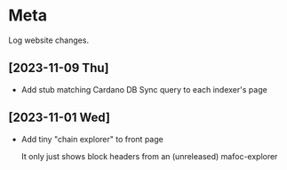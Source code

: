 # Meta

Log website changes.

## [2023-11-09 Thu]

- Add stub matching Cardano DB Sync query to each indexer's page

## [2023-11-01 Wed]

- Add tiny "chain explorer" to front page

  It only just shows block headers from an (unreleased) mafoc-explorer
